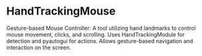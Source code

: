 # HandTrackingMouse
Gesture-based Mouse Controller: A tool utilizing hand landmarks to control mouse movement, clicks, and scrolling. Uses HandTrackingModule for detection and pyautogui for actions. Allows gesture-based navigation and interaction on the screen.
